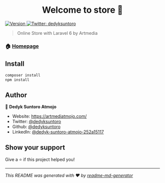 <h1 align="center">Welcome to store 👋</h1>
<p>
  <a href="https://www.npmjs.com/package/store" target="_blank">
    <img alt="Version" src="https://img.shields.io/npm/v/store.svg">
  </a>
  <a href="https://twitter.com/dedyksuntoro" target="_blank">
    <img alt="Twitter: dedyksuntoro" src="https://img.shields.io/twitter/follow/dedyksuntoro.svg?style=social" />
  </a>
</p>

> Online Store with Laravel 6 by Artmedia

### 🏠 [Homepage](https://artmediatmojo.com/)

## Install

```sh
composer install
npm install
```

## Author

👤 **Dedyk Suntoro Atmojo**

* Website: https://artmediatmojo.com/
* Twitter: [@dedyksuntoro](https://twitter.com/dedyksuntoro)
* Github: [@dedyksuntoro](https://github.com/dedyksuntoro)
* LinkedIn: [@dedyk-suntoro-atmojo-252a15117](https://linkedin.com/in/dedyk-suntoro-atmojo-252a15117)

## Show your support

Give a ⭐️ if this project helped you!

***
_This README was generated with ❤️ by [readme-md-generator](https://github.com/kefranabg/readme-md-generator)_
